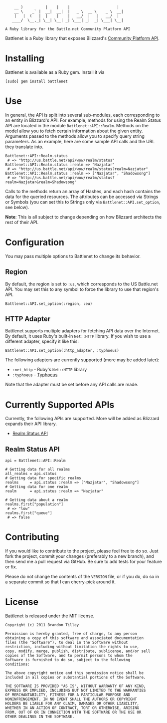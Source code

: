         __ )          |    |    |                     |
        __ \    _` |  __|  __|  |   _ \  __ \    _ \  __|
        |   |  (   |  |    |    |   __/  |   |   __/  |
       ____/  \__,_| \__| \__| _| \___| _|  _| \___| \__|

    A Ruby library for the Battle.net Community Platform API

Battlenet is a Ruby library that exposes Blizzard's [Community Platform API](http://us.battle.net/wow/en/forum/topic/2369881371).

Installing
==========

Battlenet is available as a Ruby gem. Install it via

    [sudo] gem install battlenet

Use
===

In general, the API is split into several sub-modules, each corresponding to an entity in Blizzard's API. For example, methods for using the Realm Status API are located in the module `Battlenet::API::Realm`. Methods on the model allow you to fetch certain information about the given entity. Arguments passed to the methods allow you to specify query string parameters. As an example, here are some sample API calls and the URL they translate into.

    Battlenet::API::Realm.status
     # => "http://us.battle.net/api/wow/realm/status"
    Battlenet::API::Realm.status :realm => "Nazjatar"
     # => "http://us.battle.net/api/wow/realm/status?realm=Nazjatar"
    Battlenet::API::Realm.status :realm => ["Nazjatar", "Shadowsong"]
     # => "http://us.battle.net/api/wow/realm/status?realm=Nazjatar&realm=Shadowsong"

Calls to the methods return an array of Hashes, and each hash contains the data for the queried resources. The attributes can be accessed via Strings or Symbols (you can set this to Strings only via `Battlenet::API.set_option`, see below).

**Note**: This is all subject to change depending on how Blizzard architects the rest of their API.

Configuration
=============

You may pass multiple options to Battlenet to change its behavior.

Region
------

By default, the region is set to `:us`, which corresponds to the US Battle.net API. You may set this to any symbol to force the library to use that region's API.

    Battlenet::API.set_option(:region, :eu)

HTTP Adapter
------------

Battlenet supports multiple adapters for fetching API data over the Internet. By default, it uses Ruby's built-in `Net::HTTP` library. If you wish to use a different adapter, specify it like this:

    Battlenet::API.set_option(:http_adapter, :typhoeus)

The following adapters are currently supported (more may be added later):

* `:net_http` - Ruby's `Net::HTTP` library
* `:typhoeus` - [Typhoeus](https://github.com/dbalatero/typhoeus)

Note that the adapter must be set before any API calls are made.

Currently Supported APIs
========================

Currently, the following APIs are supported. More will be added as Blizzard expands their API library.

 * [Realm Status API](http://us.battle.net/wow/en/forum/topic/2369741469)

Realm Status API
----------------

    api = Battlenet::API::Realm

    # Getting data for all realms
    all_realms = api.status
    # Getting data for specific realms
    realms     = api.status :realm => ["Nazjatar", "Shadowsong"]
    # Getting data for one realm
    realm      = api.status :realm => "Nazjatar"

    # Getting data about a realm
    realms.first["population"]
     # => "low"
    realms.first["queue"]
     # => false

Contributing
============

If you would like to contribute to the project, please feel free to do so. Just fork the project, commit your changes (preferably to a new branch), and then send me a pull request via GitHub. Be sure to add tests for your feature or fix.

Please do not change the contents of the `VERSION` file, or if you do, do so in a separate commit so that I can cherry-pick around it.

License
=======

Battlenet is released under the MIT license.

    Copyright (c) 2011 Brandon Tilley

    Permission is hereby granted, free of charge, to any person
    obtaining a copy of this software and associated documentation
    files (the "Software"), to deal in the Software without
    restriction, including without limitation the rights to use,
    copy, modify, merge, publish, distribute, sublicense, and/or sell
    copies of the Software, and to permit persons to whom the
    Software is furnished to do so, subject to the following
    conditions:

    The above copyright notice and this permission notice shall be
    included in all copies or substantial portions of the Software.

    THE SOFTWARE IS PROVIDED "AS IS", WITHOUT WARRANTY OF ANY KIND,
    EXPRESS OR IMPLIED, INCLUDING BUT NOT LIMITED TO THE WARRANTIES
    OF MERCHANTABILITY, FITNESS FOR A PARTICULAR PURPOSE AND
    NONINFRINGEMENT. IN NO EVENT SHALL THE AUTHORS OR COPYRIGHT
    HOLDERS BE LIABLE FOR ANY CLAIM, DAMAGES OR OTHER LIABILITY,
    WHETHER IN AN ACTION OF CONTRACT, TORT OR OTHERWISE, ARISING
    FROM, OUT OF OR IN CONNECTION WITH THE SOFTWARE OR THE USE OR
    OTHER DEALINGS IN THE SOFTWARE.
